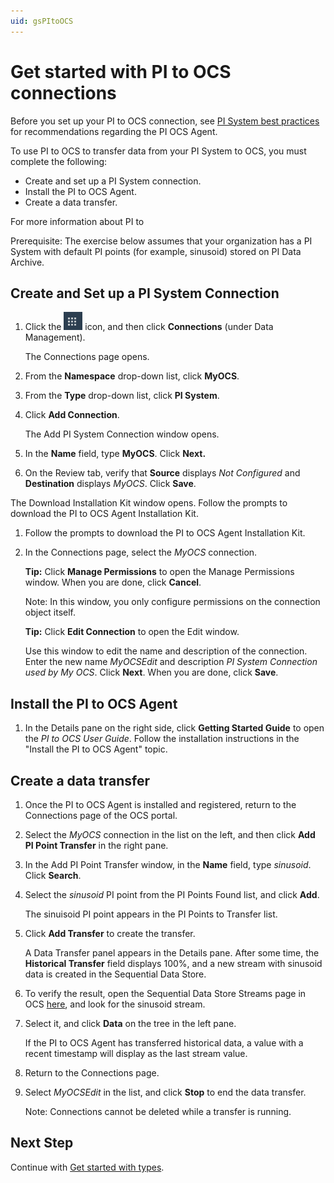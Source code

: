 ```yaml
---
uid: gsPItoOCS
---
```


# Get started with PI to OCS connections

Before you set up your PI to OCS connection, see [PI System best practices](xref:bpPISystemConnection) for recommendations regarding the PI OCS Agent.

To use PI to OCS to transfer data from your PI System to OCS, you must complete the following:

- Create and set up a PI System connection.
- Install the PI to OCS Agent.
- Create a data transfer.

For more information about PI to 

Prerequisite: The exercise below assumes that your organization has a PI System with default PI points (for example, sinusoid) stored on PI Data Archive.

## Create and Set up a PI System Connection

1.  Click the ![Menu icon](images\menu-icon.png) icon, and then click **Connections** (under Data Management).

    The Connections page opens.

1.  From the **Namespace** drop-down list, click **MyOCS**.

1.  From the **Type** drop-down list, click **PI System**.

1.  Click **Add Connection**.

    The Add PI System Connection window opens.

1.  In the **Name** field, type **MyOCS**. Click **Next.**

1.  On the Review tab, verify that **Source** displays _Not Configured_ and **Destination** displays *MyOCS*. Click **Save**.

The Download Installation Kit window opens. Follow the prompts to download the PI to OCS Agent Installation Kit.

1.  Follow the prompts to download the PI to OCS Agent Installation Kit.

2.  In the Connections page, select the *MyOCS* connection.

    **Tip:** Click **Manage Permissions** to open the Manage Permissions window. When you are done, click **Cancel**.

    Note: In this window, you only configure permissions on the connection object itself.

    **Tip:** Click **Edit Connection** to open the Edit window.

    Use this window to edit the name and description of the connection. Enter the new name _MyOCSEdit_ and description _PI System Connection used by My OCS_. Click **Next**. When you are done, click **Save**.

## Install the PI to OCS Agent

1. In the Details pane on the right side, click **Getting Started Guide** to open the _PI to OCS User Guide_. Follow the installation instructions in the "Install the PI to OCS Agent" topic.

## Create a data transfer

1.  Once the PI to OCS Agent is installed and registered, return to the Connections page of the OCS portal.
2.  Select the *MyOCS* connection in the list on the left, and then click **Add PI Point Transfer** in the right pane.
3.  In the Add PI Point Transfer window, in the **Name** field, type _sinusoid_. Click **Search**.
4.  Select the _sinusoid_ PI point from the PI Points Found list, and click **Add**.

    The sinuisoid PI point appears in the PI Points to Transfer list.

5.  Click **Add Transfer** to create the transfer.

    A Data Transfer panel appears in the Details pane. After some time, the **Historical Transfer** field displays 100%, and a new stream with sinusoid data is created in the Sequential Data Store.

6.  To verify the result, open the Sequential Data Store Streams page in OCS
    [here](https://cloud.osisoft.com/data/streams), and look for the sinusoid stream.

7.  Select it, and click **Data** on the tree in the left pane.

    If the PI to OCS Agent has transferred historical data, a value with a recent timestamp will display as the last stream value.

8.  Return to the Connections page.

9.  Select _MyOCSEdit_ in the list, and click **Stop** to end the data transfer.

    Note: Connections cannot be deleted while a transfer is running.

## Next Step

Continue with [Get started with types](xref:gsTypes).